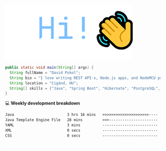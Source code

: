 ![Hi!](assets/images/hi.png)

```java
public static void main(String[] args) {
  String fullName = "David Pokol";
  String bio = "I love writing REST API-s, Node.js apps, and NodeMCU programs";
  String location = "Cigánd, HU";
  String[] skills = {"Java", "Spring Boot", "Hibernate", "PostgreSQL", "Git"};
}
```

💻 **Weekly development breakdown**
<!--START_SECTION:waka-->

```txt
Java                        3 hrs 16 mins   >>>>>>>>>>>>>>>>>>>>>----   85.86 %
Java Template Engine File   28 mins         >>>----------------------   12.47 %
YAML                        3 mins          -------------------------   01.61 %
XML                         0 secs          -------------------------   00.04 %
CSS                         0 secs          -------------------------   00.01 %
```

<!--END_SECTION:waka-->

![footer](assets/images/footer.png)
